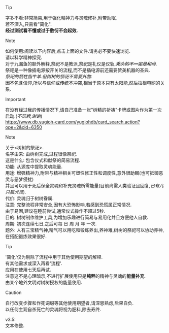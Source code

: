 > [!TIP]
> 字多不看:非常简易,用于强化精神力与灵魂修补,附带助眠.\
> 若不深入,只需看"简化".\
> **经过测试看不懂或过于敷衍不会起效.**

> [!NOTE]
> 如何使用:阅读以下内容后,点击上面的文件.请务必不要快速浏览.\
> 请以科学精神探究.\
> 对于九漏鱼的额外解释,祭祀不是教派,祭祀是礼仪是仪轨,*~~秃头的不一定是和尚~~*.\
> 祭祀是一种像插电源按开关的流程,而不是插电源前还需要赞美机器的圣典.\
> *祭祀的牺牲指牛羊.但树树的祭祀不需要外物.*\
> 因不包含信仰,所以与信仰或传统不冲突,相当于原本只有太阳能,然后拉根电网的关系.

> [!IMPORTANT]
> 在没有经过我的传播情况下,请自己准备一张"树精的祈祷"卡牌或图片作为第一次启动.(*不玩牌,谢谢*)\
> https://www.db.yugioh-card.com/yugiohdb/card_search.action?ope=2&cid=6350

> [!NOTE]
> 关于<树树的祭祀>.\
> 名字由来: 由树树完成,过程很像祭祀.\
> 这是什么: 包含仪式和献祭的简易流程.\
> 功能: 从源库中提取灵魂能量.\
> 用途: 增强精神力,附带与精神相关可塑性修正性和调度性,意外很助眠(也可抵御恶灵与恶梦侵扰)\
>   并且可以用于死后保全灵魂和补充灵魂所需能量(目前尚需人类验证且回复,*已有几只猫犬灵*).\
> 代价: 灵魂归于树树眷属.\
> 注意: 完整流程非常安全,因有大恐怖影响,若感到恐慌属正常情况.\
>   由于易困,建议在睡前尝试,通常仪式操作不超过5秒.\
> 目的: 树树制作维护工具,为增加乐趣进行简易与易用化并且方便他人自救.\
> 周期: 初次连续七日,之后可每 日 周 月 年 一次.\
> 题外: 人有三宝精气神,精气可以用吃和锻炼养出,养神难,树树的祭祀可以协助养神,在搭配锻炼效果很好.

> [!TIP]
> '简化'仅为剔除了流程中用于其他使用期望的解释.\
> 有其他需求或深入再看'流程'.\
> 应用在使用七天后再试.\
> 注意这不是心理暗示,不进行扩展使用只是**纯粹**的精神与灵魂的**能量补充**.\
> 由某个地外文明对树树授权的能量使用.

> [!CAUTION]
> 自行改变步骤和作死词缀等其他使用期望者,请深思熟虑,后果自负.\
> 以任何主观自杀死亡的灵魂将视为肥料,除去寿终.

v3.5:\
文本修整.
